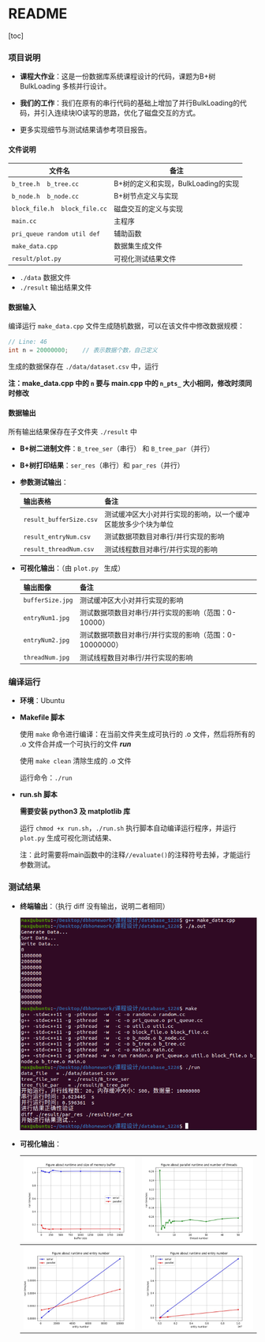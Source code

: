 # README

[toc]

### 项目说明

* **课程大作业**：这是一份数据库系统课程设计的代码，课题为B+树 BulkLoading 多核并行设计。

* **我们的工作**：我们在原有的串行代码的基础上增加了并行BulkLoading的代码，并引入连续块IO读写的思路，优化了磁盘交互的方式。

* 更多实现细节与测试结果请参考项目报告。



#### 文件说明

| 文件名                        | 备注                                |
| ----------------------------- | ----------------------------------- |
| `b_tree.h  b_tree.cc`         | B+树的定义和实现，BulkLoading的实现 |
| `b_node.h  b_node.cc`         | B+树节点定义与实现                  |
| `block_file.h  block_file.cc` | 磁盘交互的定义与实现                |
| `main.cc`                     | 主程序                              |
| `pri_queue random util def`   | 辅助函数                            |
| `make_data.cpp`               | 数据集生成文件                      |
| `result/plot.py`              | 可视化测试结果文件                  |

* `./data`  数据文件
* `./result` 输出结果文件



#### 数据输入

编译运行 `make_data.cpp` 文件生成随机数据，可以在该文件中修改数据规模：

``` c
// Line: 46
int n = 20000000;	 // 表示数据个数，自己定义
```

生成的数据保存在 `./data/dataset.csv` 中，运行

**注：make_data.cpp 中的 `n` 要与 main.cpp 中的 `n_pts_` 大小相同，修改时须同时修改**



#### 数据输出

所有输出结果保存在子文件夹 `./result` 中

* **B+树二进制文件**：`B_tree_ser`（串行） 和 `B_tree_par`（并行）

* **B+树打印结果**：`ser_res`（串行）和 `par_res`（并行）

* **参数测试输出**：

  | 输出表格                | 备注                                                         |
  | ----------------------- | ------------------------------------------------------------ |
  | `result_bufferSize.csv` | 测试缓冲区大小对并行实现的影响，以一个缓冲区能放多少个块为单位 |
  | `result_entryNum.csv`   | 测试数据项数目对串行/并行实现的影响                          |
  | `result_threadNum.csv`  | 测试线程数目对串行/并行实现的影响                            |

* **可视化输出**：（由 `plot.py ` 生成）

  | 输出图像         | 备注                                                    |
  | ---------------- | ------------------------------------------------------- |
  | `bufferSize.jpg` | 测试缓冲区大小对并行实现的影响                          |
  | `entryNum1.jpg`  | 测试数据项数目对串行/并行实现的影响（范围：0-10000）    |
  | `entryNum2.jpg`  | 测试数据项数目对串行/并行实现的影响（范围：0-10000000） |
  | `threadNum.jpg`  | 测试线程数目对串行/并行实现的影响                       |



### 编译运行

* **环境**：Ubuntu

* **Makefile 脚本**

  使用 `make` 命令进行编译：在当前文件夹生成可执行的 .o 文件，然后将所有的 .o 文件合并成一个可执行的文件 ***run***

  使用 `make clean` 清除生成的 .o 文件

  运行命令：`./run`

* **run.sh 脚本**

  **需要安装 python3 及 matplotlib 库**

  运行 `chmod +x run.sh`，`./run.sh` 执行脚本自动编译运行程序，并运行 `plot.py` 生成可视化测试结果、

  注：此时需要将main函数中的注释`//evaluate()`的注释符号去掉，才能运行参数测试。
  
  

### 测试结果

* **终端输出**：（执行 diff 没有输出，说明二者相同）

  ![](image/term.png)

* **可视化输出**：

  | ![](image/bufferSize.jpg) | ![](image/threadNum.jpg) |
  | ------------------------- | ------------------------ |
  | ![](image/entryNum1.jpg)  | ![](image/entryNum2.jpg) |

  